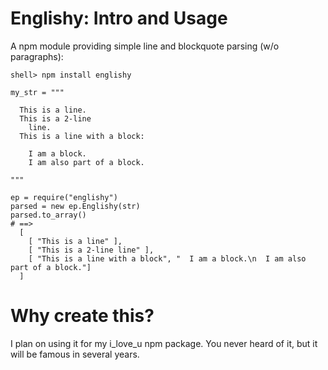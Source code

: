 
Englishy: Intro and Usage
================

A npm module providing simple line and blockquote parsing (w/o paragraphs):

    shell> npm install englishy
    
    my_str = """
    
      This is a line.
      This is a 2-line
        line.
      This is a line with a block:
        
        I am a block.
        I am also part of a block.

    """

    ep = require("englishy")
    parsed = new ep.Englishy(str)
    parsed.to_array()
    # ==>
      [ 
        [ "This is a line" ],
        [ "This is a 2-line line" ],
        [ "This is a line with a block", "  I am a block.\n  I am also part of a block."]
      ]

      
Why create this?
====
I plan on using it for my i\_love\_u npm package. 
You never heard of it, but it will be famous in 
several years.



